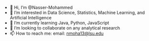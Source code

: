 - 👋 Hi, I’m @Nasser-Mohammed
- 👀 I’m interested in Data Science, Statistics, Machine Learning, and Artificial Intelligence
- 🌱 I’m currently learning Java, Python, JavaScript
- 💞️ I’m looking to collaborate on any analytical research 
- 📫 How to reach me: email: nmoha13@lsu.edu
